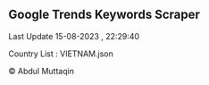 

## Google Trends Keywords Scraper 
 
Last Update 15-08-2023 , 22:29:40

Country List :
VIETNAM.json



© Abdul Muttaqin 
